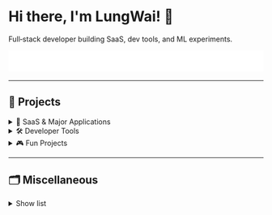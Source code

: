 # Hi there, I'm LungWai! 👋

Full‑stack developer building SaaS, dev tools, and ML experiments.

<p align="center">
  <img src="./assets/typing.svg" alt="Typing SVG"/>
</p>

---

## 🧭 Projects

<details>
  <summary>🚀 SaaS & Major Applications</summary>
  <br/>
  <details>
    <summary>✅ Completed</summary>
    <br/>
    <table style="table-layout: fixed; width: 100%;">
      <colgroup>
        <col style="width: 45%;">
        <col style="width: 15%;">
        <col style="width: 20%;">
        <col style="width: 20%;">
      </colgroup>
      <thead>
        <tr>
          <th align="left">Project</th>
          <th align="left">Visibility</th>
          <th align="left">Deployment</th>
          <th align="left">Description</th>
        </tr>
      </thead>
      <tbody>
        <!-- GENERATED: SAAS_COMPLETED START (edit in LungWai/projects.json) -->
        <tr><td><a href="https://github.com/LungWai/Githubuilder"><strong>Githubuilder</strong></a></td><td>🔒 Private</td><td><a href="https://www.githubuilder.com">site</a></td><td>An automated platform that streamlines repository creation and profile building</td></tr>
        <tr><td><a href="https://github.com/LungWai/sw128lab"><strong>sw128lab</strong></a></td><td>🔒 Private</td><td><a href="https://www.sw128lab.xyz">site</a></td><td>Home page for detailed application foresee and promotion</td></tr>
        <tr><td><a href="https://github.com/LungWai/1000-saas"><strong>1000-saas</strong></a></td><td>🔒 Private</td><td><a href="https://www.1000saas.xyz">site</a></td><td>Centralized and steady traffic digital space for promotion of interesting saas</td></tr>
        <tr><td><a href="https://github.com/LungWai/qrgen"><strong>qrgen</strong></a></td><td>🌐 Public</td><td><a href="https://qrgen.sw128lab.xyz">site</a></td><td>Generate beautiful QRCode with help of ComfyUI</td></tr>
        <tr><td><a href="https://github.com/LungWai/EarningFast"><strong>EarningFast</strong></a></td><td>🌐 Public</td><td>—</td><td>Auto-pipeline getting earning reports and schedule from us stocks, and related analysis and llm chatbot for q&a</td></tr>
        <tr><td><a href="https://github.com/LungWai/outputCursorExtensionv2"><strong>outputCursorExtensionv2</strong></a></td><td>🌐 Public</td><td>—</td><td>Extension for vibe coding IDE Cursor, on LLM response management</td></tr>
        <!-- GENERATED: SAAS_COMPLETED END -->
      </tbody>
    </table>
  </details>
  <details>
    <summary>🚧 In Progress</summary>
    <br/>
    <table style="table-layout: fixed; width: 100%;">
      <colgroup>
        <col style="width: 45%;">
        <col style="width: 15%;">
        <col style="width: 20%;">
        <col style="width: 20%;">
      </colgroup>
      <thead>
        <tr>
          <th align="left">Project</th>
          <th align="left">Visibility</th>
          <th align="left">Deployment</th>
          <th align="left">Description</th>
        </tr>
      </thead>
          <tbody>
      <!-- GENERATED: SAAS_IN_PROGRESS START (edit in LungWai/projects.json) -->
        <tr><td><a href="https://github.com/LungWai/easystatement"><strong>easystatement</strong></a></td><td>🌐 Public</td><td><a href="https://www.easy-statement.com">site</a></td><td>banking and E-statemnet management tools with leverage of visual LLM</td></tr>
        <tr><td><a href="https://github.com/LungWai/salary-estimator"><strong>salary-estimator</strong></a></td><td>🌐 Public</td><td>—</td><td>Salary estimator with use of llm reasoning</td></tr>
        <tr><td><a href="https://github.com/LungWai/mcp-notification-server"><strong>mcp-notification-server</strong></a></td><td>🌐 Public</td><td>—</td><td>MCP server that can help notify user with integration to social media</td></tr>
        <tr><td><a href="https://github.com/LungWai/winpreview"><strong>winpreview</strong></a></td><td>🌐 Public</td><td>—</td><td>Windows preview image app</td></tr>
        <tr><td><a href="https://github.com/LungWai/trendSite2"><strong>trendSite2</strong></a></td><td>🌐 Public</td><td>—</td><td>Site for trending content</td></tr>
        <tr><td><a href="https://github.com/LungWai/mcpfast"><strong>mcpfast</strong></a></td><td>🌐 Public</td><td>—</td><td>Boilerplate for fast mcp servers assemblying</td></tr>
        <tr><td><a href="https://github.com/LungWai/draw-and-guess"><strong>draw-and-guess</strong></a></td><td>🌐 Public</td><td>—</td><td>Draw-and-guess games for ios and android</td></tr>
        <tr><td><a href="https://github.com/LungWai/memecoinfast"><strong>memecoinfast</strong></a></td><td>🌐 Public</td><td>—</td><td>—</td></tr>
        <tr><td><a href="https://github.com/LungWai/sideView2"><strong>sideView2</strong></a></td><td>🌐 Public</td><td>—</td><td>—</td></tr>
        <tr><td><a href="https://github.com/LungWai/personalprompt"><strong>personalprompt</strong></a></td><td>🌐 Public</td><td>—</td><td>Prompt manager for usage</td></tr>
        <tr><td><a href="https://github.com/LungWai/simple-licensing-module"><strong>simple-licensing-module</strong></a></td><td>🌐 Public</td><td>—</td><td>—</td></tr>
        <tr><td><a href="https://github.com/LungWai/project-bolt-flood-puzzle"><strong>project-bolt-flood-puzzle</strong></a></td><td>🌐 Public</td><td>—</td><td>—</td></tr>
        <tr><td><a href="https://github.com/LungWai/project-bolt-aiImageDetector"><strong>project-bolt-aiImageDetector</strong></a></td><td>🌐 Public</td><td>—</td><td>AI generated image detection</td></tr>
        <tr><td><a href="https://github.com/LungWai/ChatAppTemplate"><strong>ChatAppTemplate</strong></a></td><td>🌐 Public</td><td>—</td><td>—</td></tr>
        <!-- GENERATED: SAAS_IN_PROGRESS END -->
    </tbody>
    </table>
  </details>
</details>

<details>
  <summary>🛠️ Developer Tools</summary>
  <br/>
  <table style="table-layout: fixed; width: 100%;">
    <colgroup>
      <col style="width: 45%;">
      <col style="width: 15%;">
      <col style="width: 20%;">
      <col style="width: 20%;">
    </colgroup>
    <thead>
      <tr>
        <th align="left">Project</th>
        <th align="left">Visibility</th>
        <th align="left">Deployment</th>
        <th align="left">Description</th>
      </tr>
    </thead>
    <tbody>
      <!-- GENERATED: DEV_TOOLS START (edit in LungWai/projects.json) -->
        <tr><td><a href="https://github.com/LungWai/jobfinder"><strong>jobfinder</strong></a></td><td>🌐 Public</td><td>—</td><td>—</td></tr>
        <tr><td><a href="https://github.com/LungWai/rclone"><strong>rclone</strong></a></td><td>🌐 Public</td><td>—</td><td>—</td></tr>
        <tr><td><a href="https://github.com/LungWai/vm-tools"><strong>vm-tools</strong></a></td><td>🌐 Public</td><td>—</td><td>—</td></tr>
        <tr><td><a href="https://github.com/LungWai/2FAuth"><strong>2FAuth</strong></a></td><td>🌐 Public</td><td>—</td><td>—</td></tr>
        <tr><td><a href="https://github.com/LungWai/userscript-series"><strong>userscript-series</strong></a></td><td>🌐 Public</td><td>—</td><td>—</td></tr>
        <tr><td><a href="https://github.com/LungWai/L2do-export"><strong>L2do-export</strong></a></td><td>🌐 Public</td><td>—</td><td>—</td></tr>
        <tr><td><a href="https://github.com/LungWai/tgcrawl"><strong>tgcrawl</strong></a></td><td>🌐 Public</td><td>—</td><td>—</td></tr>
        <tr><td><a href="https://github.com/LungWai/datastruct-visualizer"><strong>datastruct-visualizer</strong></a></td><td>🌐 Public</td><td>—</td><td>—</td></tr>
        <tr><td><a href="https://github.com/LungWai/markdown2webpage"><strong>markdown2webpage</strong></a></td><td>🌐 Public</td><td>—</td><td>—</td></tr>
        <tr><td><a href="https://github.com/LungWai/boltnew2api"><strong>boltnew2api</strong></a></td><td>🌐 Public</td><td>—</td><td>—</td></tr>
        <tr><td><a href="https://github.com/LungWai/OutlookManager"><strong>OutlookManager</strong></a></td><td>🌐 Public</td><td>—</td><td>—</td></tr>
        <tr><td><a href="https://github.com/LungWai/new-api"><strong>new-api</strong></a></td><td>🌐 Public</td><td>—</td><td>—</td></tr>
        <tr><td><a href="https://github.com/LungWai/gemini-balance"><strong>gemini-balance</strong></a></td><td>🌐 Public</td><td>—</td><td>—</td></tr>
        <tr><td><a href="https://github.com/LungWai/Song-downloader"><strong>Song-downloader</strong></a></td><td>🌐 Public</td><td>—</td><td>—</td></tr>
        <tr><td><a href="https://github.com/LungWai/youtubeDL"><strong>youtubeDL</strong></a></td><td>🌐 Public</td><td>—</td><td>—</td></tr>
        <!-- GENERATED: DEV_TOOLS END -->
    </tbody>
  </table>
</details>

<details>
  <summary>🎮 Fun Projects</summary>
  <br/>
  <table style="table-layout: fixed; width: 100%;">
    <colgroup>
      <col style="width: 45%;">
      <col style="width: 15%;">
      <col style="width: 20%;">
      <col style="width: 20%;">
    </colgroup>
    <thead>
      <tr>
        <th align="left">Project</th>
        <th align="left">Visibility</th>
        <th align="left">Deployment</th>
        <th align="left">Description</th>
      </tr>
    </thead>
    <tbody>
      <!-- GENERATED: FUN_PROJECTS START (edit in LungWai/projects.json) -->
        <tr><td><a href="https://github.com/LungWai/Love-letter"><strong>Love-letter</strong></a></td><td>🌐 Public</td><td><a href="https://www.5201413.fun">site</a></td><td>Confession letter template for every visitor to create</td></tr>
        <tr><td><a href="https://github.com/LungWai/vid-promptor"><strong>vid-promptor</strong></a></td><td>🌐 Public</td><td>—</td><td>—</td></tr>
        <tr><td><a href="https://github.com/LungWai/userscript2extension"><strong>userscript2extension</strong></a></td><td>🌐 Public</td><td>—</td><td>—</td></tr>
        <tr><td><a href="https://github.com/LungWai/cloth-sell"><strong>cloth-sell</strong></a></td><td>🌐 Public</td><td>—</td><td>—</td></tr>
        <tr><td><strong>indi-selling-large</strong></td><td>🔒 Private</td><td>—</td><td>—</td></tr>
        <tr><td><a href="https://github.com/LungWai/ngo-site"><strong>ngo-site</strong></a></td><td>🌐 Public</td><td>—</td><td>—</td></tr>
        <tr><td><a href="https://github.com/LungWai/llm-poison"><strong>llm-poison</strong></a></td><td>🌐 Public</td><td>—</td><td>—</td></tr>
        <tr><td><a href="https://github.com/LungWai/debridDownloader"><strong>debridDownloader</strong></a></td><td>🌐 Public</td><td>—</td><td>—</td></tr>
        <!-- GENERATED: FUN_PROJECTS END -->
    </tbody>
  </table>
</details>

---

## 🗂️ Miscellaneous

<details>
  <summary>Show list</summary>
  <br/>
  <ul>
    <li><a href="https://github.com/LungWai/rclone"><strong>rclone</strong></a> 🌐</li>
    <li><a href="https://github.com/LungWai/nerfies"><strong>nerfies</strong></a> 🌐</li>
    <li><a href="https://github.com/LungWai/LungWai"><strong>LungWai</strong></a></li>
    <li><a href="https://github.com/LungWai/vite-react"><strong>vite-react</strong></a></li>
    <li><a href="https://github.com/LungWai/vibecode-video-material"><strong>vibecode-video-material</strong></a></li>
    <li><a href="https://github.com/LungWai/option-video-raw"><strong>option-video-raw</strong></a></li>
    <li><a href="https://github.com/LungWai/clove"><strong>clove</strong></a></li>
    <li><a href="https://github.com/LungWai/tempe"><strong>tempe</strong></a></li>
    <li><a href="https://github.com/LungWai/cdk"><strong>cdk</strong></a></li>
    <li><a href="https://github.com/LungWai/profileTemplate"><strong>profileTemplate</strong></a></li>
    <li><a href="https://github.com/LungWai/minecraft-mcp"><strong>minecraft-mcp</strong></a> 🌐</li>
    <li><a href="https://github.com/LungWai/audiopipe"><strong>audiopipe</strong></a></li>
    <li><a href="https://github.com/LungWai/SuperClaude"><strong>SuperClaude</strong></a> 🌐</li>
    <li><a href="https://github.com/LungWai/tgService"><strong>tgService</strong></a></li>
    <li><a href="https://github.com/LungWai/avatarfast"><strong>avatarfast</strong></a></li>
    <li><a href="https://github.com/LungWai/futu-bot"><strong>futu-bot</strong></a></li>
    <li><a href="https://github.com/LungWai/gemini-playground"><strong>gemini-playground</strong></a></li>
    <li><a href="https://github.com/LungWai/video2txt"><strong>video2txt</strong></a> 🌐</li>
    <li><a href="https://github.com/LungWai/trademark_fake_api"><strong>trademark_fake_api</strong></a> 🌐</li>
    <li><a href="https://github.com/LungWai/trademark_advisory_ui"><strong>trademark_advisory_ui</strong></a> 🌐</li>
    <li><a href="https://github.com/LungWai/telegramPlayground"><strong>telegramPlayground</strong></a> 🌐</li>
    <li><a href="https://github.com/LungWai/Trademark_re"><strong>Trademark_re</strong></a> 🌐</li>
    <li><a href="https://github.com/LungWai/TrademarkSpider"><strong>TrademarkSpider</strong></a> 🌐</li>
    <li><a href="https://github.com/LungWai/TrademarkLandingPage"><strong>TrademarkLandingPage</strong></a> 🌐</li>
    <li><a href="https://github.com/LungWai/MarkSixVisualization"><strong>MarkSixVisualization</strong></a> 🌐</li>
    <li><a href="https://github.com/LungWai/GitHub_Graph"><strong>GitHub_Graph</strong></a> 🌐</li>
    <li><a href="https://github.com/LungWai/AnalyticStock"><strong>AnalyticStock</strong></a> 🌐</li>
    <li><a href="https://github.com/LungWai/Trademark_re_reserve"><strong>Trademark_re_reserve</strong></a> 🌐</li>
    <li><a href="https://github.com/LungWai/fileTransfer"><strong>fileTransfer</strong></a> 🌐</li>
    <li><a href="https://github.com/LungWai/Trademark_data_processing"><strong>Trademark_data_processing</strong></a> 🌐</li>
    <li><a href="https://github.com/LungWai/udemy_streamlit"><strong>udemy_streamlit</strong></a> 🌐</li>
    <li><a href="https://github.com/LungWai/TextDigestor_obs"><strong>TextDigestor_obs</strong></a> 🌐</li>
    <li><a href="https://github.com/LungWai/telegram_media_downloader"><strong>telegram_media_downloader</strong></a> 🌐</li>
    <li><a href="https://github.com/LungWai/perfect"><strong>perfect</strong></a> 🌐</li>
    <li><a href="https://github.com/LungWai/telegram-analysis"><strong>telegram-analysis</strong></a> 🌐</li>
  </ul>
</details>